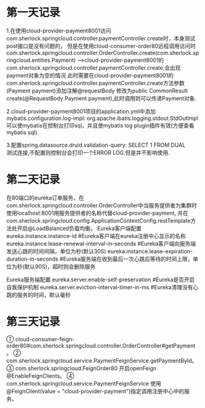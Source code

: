 # 第一天记录
1.在使用cloud-provider-payment8001访问com.sherlock.springcloud.controller.paymentController.create时，本身测试post接口是没有问题的，
但是在使用cloud-consumer-order80远程调用访问时
com.sherlock.springcloud.controller.OrderController.create(com.sherlock.springcloud.entities.Payment)
   -->cloud-provider-payment8001的com.sherlock.springcloud.controller.paymentController.create,会出现payment对象为空的情况
此时需要在cloud-provider-payment8001的com.sherlock.springcloud.controller.paymentController.create方法参数(Payment payment)添加注解@requestBody
修改为public CommonResult create(@RequestBody Payment payment),此时调用则可以传递Payment对象.

2.cloud-provider-payment8001项目的application.yml中添加mybatis.configuration.log-impl: org.apache.ibatis.logging.stdout.StdOutImpl 
可以使mybatis在控制台打印sql，并且使mybatis log plugin插件有效(方便查看mybatis sql).

3.配置spring.datasource.druid.validation-query: SELECT 1 FROM DUAL  
测试连接,不配置则控制台会打印一个ERROR LOG.但是并不影响使用.

# 第二天记录
在80端口的eureka订单服务，在com.sherlock.springcloud.controller.OrderController中当服务提供者为集群时使用localhost:8001用服务提供者的名称代替cloud-provider-payment,
并在 com.sherlock.springcloud.config.ApplicationContextConfig.restTemplate方法处开启@LoadBalanced负载均衡。
Eureka客户端配置
eureka.instance.instance-id  #Eureka客户端在eureka注册中心显示的名称
eureka.instance.lease-renewal-interval-in-seconds #Eureka客户端向服务端发送心跳的时间间隔，单位为秒(默认30S)
eureka.instance.lease-expiration-duration-in-seconds #Eureka服务端在收到最后一次心跳后等待的时间上限，单位为秒(默认90S)，超时则会删除服务

Eureka服务端配置
eureka.server.enable-self-preservation #Eureka是否开启自我保护机制
eureka.server.eviction-interval-timer-in-ms #Eureka清理没有心跳的服务的时间，默认毫秒

# 第三天记录
① cloud-consumer-feign-order80#com.sherlock.springcloud.controller.OrderController#getPayment。
② com.sherlock.springcloud.service.PaymentFeignService.getPaymentById。
③ com.sherlock.springcloud.FeignOrder80 开启openFeign @EnableFeignClients。
④ com.sherlock.springcloud.service.PaymentFeignService 使用@FeignClient(value = "cloud-provider-payment")指定调用注册中心中的服务。
 